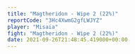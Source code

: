 ```yaml
---
title: "Magtheridon - Wipe 2 (22%)"
reportCode: "3Hc4XwmG2gfLWJYZ"
player: "Misaia"
fight: "Magtheridon - Wipe 2 (22%)"
date: 2021-09-26T21:48:45.419000+00:00
---
```


